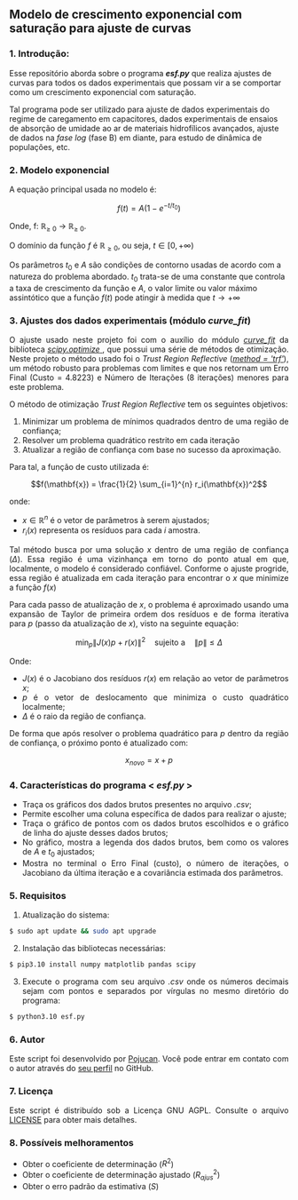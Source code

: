 ## Modelo de crescimento exponencial com saturação para ajuste de curvas

<!--<div style="text-align: justify;">-->

### 1. Introdução:
Esse repositório aborda sobre o programa **_esf.py_** que realiza ajustes de curvas para todos os dados experimentais que possam vir a se comportar como um crescimento exponencial com saturação.

Tal programa pode ser utilizado para ajuste de dados experimentais do regime de caregamento em capacitores, dados experimentais de ensaios de absorção de umidade ao ar de materiais hidrofílicos avançados, ajuste de dados na *fase log* (fase B) em diante, para estudo de dinâmica de populações, etc.

### 2. Modelo exponencial

A equação principal usada no modelo é:

$$f(t) = A(1-e^{-t/t_{0}})$$

Onde, f: ℝ<sub>≥ 0</sub> → ℝ<sub>≥ 0</sub>.

<!--![Função LaTeX](https://latex.codecogs.com/png.latex?f%3A%5Cmathbb%7BR%7D_%7B%5Cge%200%7D%20%5Cto%20%5Cmathbb%7BR%7D_%7B%5Cge%200%7D)-->
<!--$\displaystyle f:\mathbb{R}_{\ge 0} \to \mathbb{R}_{\ge 0}$-->
<!--$$
f:\mathbb{R}_{\ge 0} \to \mathbb{R}_{\ge 0}
$$-->
<!--\( f:\mathbb{R}_{\ge 0} \to \mathbb{R}_{\ge 0} \)-->

O domínio da função $f$ é $\mathbb{R}_{\ge 0}$, ou seja, $t \in [0, +\infty)$  

Os parâmetros $t_{0}$ e $A$ são condições de contorno usadas de acordo com a natureza do problema abordado. $t_{0}$ trata-se de uma constante que controla a taxa de crescimento da função e $A$, o valor limite ou valor máximo assintótico que a função $f(t)$ pode atingir à medida que $t \to +\infty$

</div>

### 3. Ajustes dos dados experimentais (módulo _curve_fit_)

<div style="text-align: justify;">

O ajuste usado neste projeto foi com o auxílio do módulo [_curve_fit_](https://docs.scipy.org/doc/scipy/reference/generated/scipy.optimize.curve_fit.html#scipy.optimize.curve_fit) da biblioteca [_scipy.optimize_ ](https://docs.scipy.org/doc/scipy/reference/optimize.html), que possui uma série de métodos de otimização. Neste projeto o método usado foi o _Trust Region Reflective_ ([_method = 'trf'_](https://docs.scipy.org/doc/scipy/reference/generated/scipy.optimize.least_squares.html#scipy.optimize.least_squares)), um método robusto para problemas com limites e que nos retornam um Erro Final (Custo = 4.8223) e Número de Iterações (8 iterações) menores para este problema. 

O método de otimização _Trust Region Reflective_ tem os seguintes objetivos:

1. Minimizar um problema de mínimos quadrados dentro de uma região de confiança;
2. Resolver um problema quadrático restrito em cada iteração
3. Atualizar a região de confiança com base no sucesso da aproximação.

<div>
   
Para tal, a função de custo utilizada é:

$$f(\mathbf{x}) = \frac{1}{2} \sum_{i=1}^{n} r_i(\mathbf{x})^2$$

onde:

- $x \in \mathbb{R}^{n}$ é o vetor de parâmetros à serem ajustados;
- $r_{i}(x)$ representa os resíduos para cada $i$ amostra.

Tal método busca por uma solução $x$ dentro de uma região de confiança ($\Delta$). Essa região é uma vizinhança em torno do ponto atual em que, localmente, o modelo é considerado confiável. Conforme o ajuste progride, essa região é atualizada em cada iteração para encontrar o $x$ que minimize a função $f(x)$

Para cada passo de atualização de $x$, o problema é aproximado usando uma expansão de Taylor de primeira ordem dos resíduos e de forma iterativa para $p$ (passo da atualização de $x$), visto na seguinte equação:

$$\min_p \| J(x) p + r(x) \|^2 \quad \text{sujeito a} \quad \| p \| \leq \Delta$$

Onde:

- $J(x)$ é o Jacobiano dos resíduos $r(x)$ em relação ao vetor de parâmetros $x$;
- $p$ é o vetor de deslocamento que minimiza o custo quadrático localmente;
- $\Delta$ é o raio da região de confiança.
   
De forma que após resolver o problema quadrático para $p$ dentro da região de confiança, o próximo ponto é atualizado com:

$$x_{novo} = x + p$$

### 4. Características do programa < **_esf.py_** >

- Traça os gráficos dos dados brutos presentes no arquivo _.csv_;
- Permite escolher uma coluna específica de dados para  realizar o ajuste;
- Traça o gráfico de pontos com os dados brutos escolhidos e o gráfico de linha do ajuste desses dados brutos;
- No gráfico, mostra a legenda dos dados brutos, bem como os valores de $A$ e $t_{0}$ ajustados;
- Mostra no terminal o Erro Final (custo), o número de iterações, o Jacobiano da última iteração e a covariância estimada dos parâmetros.

### 5. Requisitos

1. Atualização do sistema:

```bash
$ sudo apt update && sudo apt upgrade
```

2. Instalação das bibliotecas necessárias:
   
```bash
$ pip3.10 install numpy matplotlib pandas scipy
```

3. Execute o programa com seu arquivo _.csv_ onde os números decimais sejam com pontos e separados por vírgulas no mesmo diretório do programa:

```bash
$ python3.10 esf.py
```
### 6. Autor

Este script foi desenvolvido por [Pojucan](https://linkedin.com/in/pojucan). Você pode entrar em contato com o autor através do [seu perfil](https://github.com/pojucan) no GitHub.

### 7. Licença

Este script é distribuído sob a Licença GNU AGPL. Consulte o arquivo [LICENSE](https://www.gnu.org/licenses/gpl-3.0.html) para obter mais detalhes.

### 8. Possíveis melhoramentos

- Obter o coeficiente de determinação ($R^{2}$)
- Obter o coeficiente de determinação ajustado ($R^{2}_{ajus}$)
- Obter o erro padrão da estimativa ($S$)





